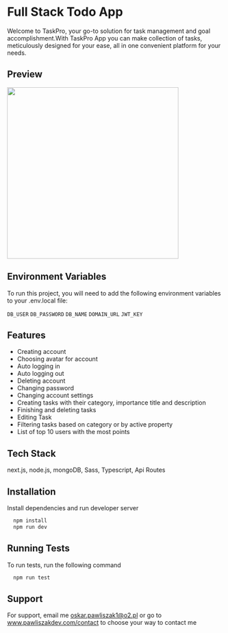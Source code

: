 
# Full Stack Todo App

Welcome to TaskPro, your go-to solution for task management and goal accomplishment.With TaskPro App you can make collection of tasks, meticulously designed for your ease, all in one convenient platform for your needs.


## Preview
<img src="https://github.com/Pawliszakk/TodoAppFullStack/assets/118575646/aad50100-cb70-4670-9a4f-8f0825463d68" height="400" />



## Environment Variables

To run this project, you will need to add the following environment variables to your .env.local file: 

`DB_USER`
`DB_PASSWORD`
`DB_NAME`
`DOMAIN_URL`
`JWT_KEY`
## Features

- Creating account
- Choosing avatar for account
- Auto logging in
- Auto logging out
- Deleting account
- Changing password
- Changing account settings
- Creating tasks with their category, importance title and description
- Finishing and deleting tasks
- Editing Task
- Filtering tasks based on category or by active property
- List of top 10 users with the most points

## Tech Stack

next.js, node.js, mongoDB, Sass, Typescript, Api Routes


## Installation

Install dependencies and run developer server

```bash
  npm install 
  npm run dev
```
    
## Running Tests

To run tests, run the following command

```bash
  npm run test
```


## Support

For support, email me oskar.pawliszak1@o2.pl or go to www.pawliszakdev.com/contact to choose your way to contact me

